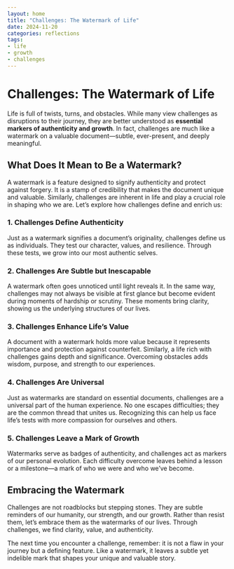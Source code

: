 ```yaml
---
layout: home
title: "Challenges: The Watermark of Life"
date: 2024-11-20
categories: reflections
tags: 
- life
- growth
- challenges
---
```


# Challenges: The Watermark of Life  

Life is full of twists, turns, and obstacles. While many view challenges as disruptions to their journey, they are better understood as **essential markers of authenticity and growth**. In fact, challenges are much like a watermark on a valuable document—subtle, ever-present, and deeply meaningful.  

## What Does It Mean to Be a Watermark?  

A watermark is a feature designed to signify authenticity and protect against forgery. It is a stamp of credibility that makes the document unique and valuable. Similarly, challenges are inherent in life and play a crucial role in shaping who we are. Let’s explore how challenges define and enrich us:  

### 1. **Challenges Define Authenticity**  
Just as a watermark signifies a document’s originality, challenges define us as individuals. They test our character, values, and resilience. Through these tests, we grow into our most authentic selves.  

### 2. **Challenges Are Subtle but Inescapable**  
A watermark often goes unnoticed until light reveals it. In the same way, challenges may not always be visible at first glance but become evident during moments of hardship or scrutiny. These moments bring clarity, showing us the underlying structures of our lives.  

### 3. **Challenges Enhance Life’s Value**  
A document with a watermark holds more value because it represents importance and protection against counterfeit. Similarly, a life rich with challenges gains depth and significance. Overcoming obstacles adds wisdom, purpose, and strength to our experiences.  

### 4. **Challenges Are Universal**  
Just as watermarks are standard on essential documents, challenges are a universal part of the human experience. No one escapes difficulties; they are the common thread that unites us. Recognizing this can help us face life’s tests with more compassion for ourselves and others.  

### 5. **Challenges Leave a Mark of Growth**  
Watermarks serve as badges of authenticity, and challenges act as markers of our personal evolution. Each difficulty overcome leaves behind a lesson or a milestone—a mark of who we were and who we’ve become.  

## Embracing the Watermark  

Challenges are not roadblocks but stepping stones. They are subtle reminders of our humanity, our strength, and our growth. Rather than resist them, let’s embrace them as the watermarks of our lives. Through challenges, we find clarity, value, and authenticity.  

The next time you encounter a challenge, remember: it is not a flaw in your journey but a defining feature. Like a watermark, it leaves a subtle yet indelible mark that shapes your unique and valuable story.  

